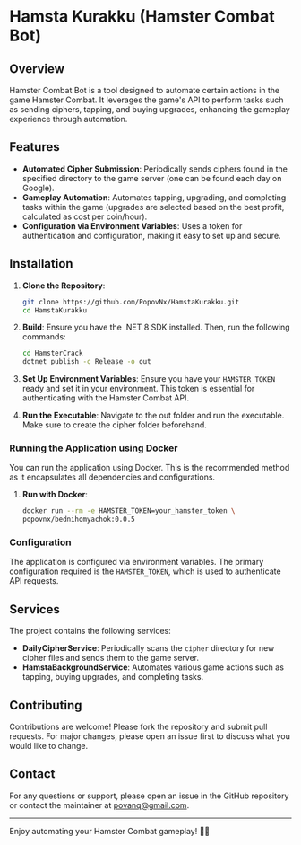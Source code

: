 # Hamsta Kurakku (Hamster Combat Bot)

## Overview

Hamster Combat Bot is a tool designed to automate certain actions in the game Hamster Combat. It leverages the game's API to perform tasks such as sending ciphers, tapping, and buying upgrades, enhancing the gameplay experience through automation.

## Features

- **Automated Cipher Submission**: Periodically sends ciphers found in the specified directory to the game server (one can be found each day on Google).
- **Gameplay Automation**: Automates tapping, upgrading, and completing tasks within the game (upgrades are selected based on the best profit, calculated as cost per coin/hour).
- **Configuration via Environment Variables**: Uses a token for authentication and configuration, making it easy to set up and secure.

## Installation

1. **Clone the Repository**:
   ```sh
   git clone https://github.com/PopovNx/HamstaKurakku.git
   cd HamstaKurakku
   ```

2. **Build**:
  Ensure you have the .NET 8 SDK installed. Then, run the following commands:
    ```sh
    cd HamsterCrack
    dotnet publish -c Release -o out
    ```

3. **Set Up Environment Variables**:
   Ensure you have your `HAMSTER_TOKEN` ready and set it in your environment. This token is essential for authenticating with the Hamster Combat API.
  
4. **Run the Executable**:
   Navigate to the out folder and run the executable. Make sure to create the cipher folder beforehand.


### Running the Application using Docker

You can run the application using Docker. This is the recommended method as it encapsulates all dependencies and configurations.

1. **Run with Docker**:
   ```sh
   docker run --rm -e HAMSTER_TOKEN=your_hamster_token \
   popovnx/bednihomyachok:0.0.5
   ```

### Configuration

The application is configured via environment variables. The primary configuration required is the `HAMSTER_TOKEN`, which is used to authenticate API requests.

## Services

The project contains the following services:

- **DailyCipherService**: Periodically scans the `cipher` directory for new cipher files and sends them to the game server.
- **HamstaBackgroundService**: Automates various game actions such as tapping, buying upgrades, and completing tasks.

## Contributing

Contributions are welcome! Please fork the repository and submit pull requests. For major changes, please open an issue first to discuss what you would like to change.


## Contact

For any questions or support, please open an issue in the GitHub repository or contact the maintainer at [povanq@gmail.com](mailto:povanq@gmail.com).

---

Enjoy automating your Hamster Combat gameplay! 🐹🚀
